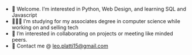 - 👀 Welcome. I’m interested in Python, Web Design, and learning SQL and Javascript
- 👨🏻‍🎓 I’m studying for my associates degree in computer science while working on and selling tech
- 🤝 I’m interested in collaborating on projects or meeting  like minded peers.
- 📱 Contact me @ leo.platti15@gmail.com
